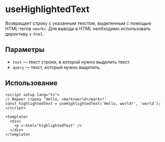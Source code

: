 # useHighlightedText

Возвращает строку с указанным текстом, выделенным с помощью HTML-тегов `<mark>`. Для вывода в HTML необходимо использовать директиву `v-html`.

## Параметры

- `text` — текст строки, в которой нужно выделить текст.
- `query` — текст, который нужно выделить.

## Использование

```vue
<script setup lang="ts">
// Вернет строку 'Hello, <mark>world</mark>!'
const highlightedText = useHighlightedText('Hello, world!', 'world');
</script>

<template>
  <div>
    <p v-html="highlightedText" />
  </div>
</template>
```
